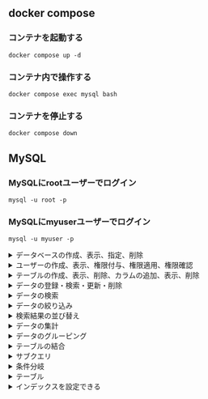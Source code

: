 ## docker compose

### コンテナを起動する
```docker compose up -d```

### コンテナ内で操作する
```docker compose exec mysql bash```

### コンテナを停止する
```docker compose down```

## MySQL
### MySQLにrootユーザーでログイン
```mysql -u root -p```

### MySQLにmyuserユーザーでログイン
```mysql -u myuser -p```

<details>
<summary>データベースの作成、表示、指定、削除</summary>
<p>

### データベースの作成
```CREATE DATABASE database_name;```

### データベースの表示
```SHOW DATABASES;```

### データベースの指定
```USE database_name;```

### データベースの削除
```DROP DATABASE database_name;```

</p>
</details>

<details>
<summary>ユーザーの作成、表示、権限付与、権限適用、権限確認</summary>
<p>

### ユーザーの作成
```CREATE USER 'myuser'@'localhost' IDENTIFIED BY 'mypassword';```

### ユーザーの表示
```SELECT USER, HOST FROM mysql.user;```

### ユーザーに権限を付与
```GRANT ALL PRIVILEGES ON *.* TO 'myuser'@'localhost';```

### 権限のリロード
```FLUSH PRIVILEGES;```

### ユーザー権限の確認
```SHOW GRANTS FOR 'myuser'@'localhost';```

### ユーザーの削除
```DROP USER 'myuser'@'localhost';```

</p>
</details>

<details>
<summary>テーブルの作成、表示、削除、カラムの追加、表示、削除</summary>
<p>

### 指定しているデータベースの確認
```SELECT DATABASE();```

### テーブルの作成
```sql
CREATE TABLE users (
    username VARCHAR(50) NOT NULL,
    email VARCHAR(100) NOT NULL,
    age INT NOT NULL,
    gender ENUM('male', 'female', 'other') NOT NULL,
    hometown VARCHAR(100) NOT NULL,
    PRIMARY KEY (username)
);
```
### テーブルの表示
```SHOW TABLES;```

### テーブルの削除
```DROP TABLE table_name;```

### カラムの追加
```ALTER TABLE table_name ADD COLUMN column_name datatype;```

### カラムの表示
```DESCRIBE users;```

### カラムの削除
```ALTER TABLE table_name DROP COLUMN column_name;```

</p>
</details>

<details>
<summary>データの登録・検索・更新・削除</summary>
<p>

### データの登録
```INSERT INTO users (username, email, age, gender, hometown) VALUES('JohnDoe', 'hoge@example.com', 30, 'male', 'New York');```

### データの検索
```SELECT * FROM users;```

### データの更新
```UPDATE users SET age = 35 WHERE username = 'John';```

### データの削除
```DELETE FROM users;```

</p>
</details>

<details>
<summary>データの検索</summary>
<p>

### 全カラムの取得
```SELECT * FROM dept_manager;```

### カラムの選択
```SELECT emp_no FROM dept_manager;```

### カラム名の別名
```SELECT emp_no AS employee_no FROM dept_manager;```

### 重複行の削除
```SELECT DISTINCT dept_no FROM dept_manager;```

</p>
</details>

<details>
<summary>データの絞り込み</summary>
<p>

### 指定した行数のみ取得
```SELECT * FROM employees LIMIT 10;```

### 等しいデータの絞り込み
```SELECT * FROM employees WHERE gender = 'F' LIMIT 10;```

### 等しくないデータの絞り込み
```SELECT * FROM employees WHERE gender != 'F' LIMIT 10;```

### より大きいデータの絞り込み
```SELECT * FROM employees WHERE birth_date > '1960-01-01' LIMIT 10;```

### あいまいな条件の絞り込み
 ```SELECT * FROM employees WHERE first_name LIKE '%vi%' LIMIT 10;```

### 特定の範囲の絞り込み
```SELECT * FROM employees WHERE birth_date BETWEEN '1960-01-01' AND '1960-01-31' LIMIT 10;```

### かつ
```SELECT * FROM employees WHERE first_name = 'Mary' AND gender = 'F';```

### または
``` SELECT * FROM employees WHERE first_name = 'Mary' OR last_name = 'Peck' LIMIT 10;```

### 含まれる
```SELECT * FROM employees WHERE emp_no IN (10011, 10021, 10031);```

### 従業員番号
```SELECT first_name, last_name FROM employees WHERE emp_no = 20000;```

### 誕生日
```SELECT * FROM employees WHERE birth_date LIKE '1959-01-%';```

</p>
</details>

<details>
<summary>検索結果の並び替え</summary>
<p>

### 昇順の並び替え
```SELECT * FROM employees ORDER BY birth_date ASC LIMIT 10;```

### 降順の並び替え
```SELECT * FROM employees ORDER BY birth_date DESC LIMIT 10;```

### 複数条件の並び替え
```SELECT * FROM employees ORDER BY birth_date DESC, hire_date DESC LIMIT 30;```

</p>
</details>

<details>
<summary>データの集計</summary>
<p>

### 列の合計値
```SELECT SUM(salary) FROM salaries;```

### 列の平均値
```SELECT AVG(salary) FROM salaries;```

### 四捨五入
```SELECT ROUND(AVG(salary)) FROM salaries;```

### 列の最大値
```SELECT MAX(salary) FROM salaries;```

### 列の最小値
```SELECT MIN(salary) FROM salaries;```

### 行数
```SELECT COUNT(*) FROM salaries;```

### 絞り込みとの組み合わせ
```SELECT MAX(salary) FROM salaries WHERE from_date = '1986-06-26';```

### 少数第1桁
```SELECT ROUND(AVG(salary),1) FROM salaries WHERE to_date = '1991-06-26';```

</p>
</details>

<details>
<summary>データのグルーピング</summary>
<p>

### グルーピング
```sql
SELECT emp_no, COUNT(*)
FROM salaries
GROUP BY emp_no
LIMIT 10;
```

### グルーピングと集計関数
```sql
SELECT emp_no, MIN(salary), MAX(salary)
FROM salaries
WHERE emp_no BETWEEN 10001 AND 10010
GROUP BY emp_no
ORDER BY emp_no ASC;
```

### グルーピングと集計関数2
```sql
SELECT emp_no, MIN(from_date), MAX(to_date)
FROM salaries
WHERE emp_no BETWEEN 10001 AND 10010
GROUP BY emp_no;
```

### 絞り込み
```sql
SELECT emp_no, MAX(salary)
FROM salaries
GROUP BY emp_no
HAVING MAX(salary) > 140000;
```

### 最小給与
```sql
SELECT emp_no, MIN(salary)
FROM salaries
WHERE emp_no BETWEEN 10001 AND 10100
GROUP BY emp_no
HAVING MIN(salary) < 40000;
```

### 最終勤務日
```sql
SELECT emp_no, MAX(to_date)
FROM salaries
WHERE emp_no BETWEEN 10001 AND 10100
GROUP BY emp_no
HAVING MAX(to_date) < '9999-01-01';
```

</p>
</details>

<details>
<summary>テーブルの結合</summary>
<p>

### 内部結合
```sql
SELECT *
FROM dept_manager
INNER JOIN employees
ON dept_manager.emp_no = employees.emp_no;
```

### 列の選択
```sql
SELECT dept_no, dept_manager.emp_no, first_name, last_name
FROM dept_manager
INNER JOIN employees
ON dept_manager.emp_no = employees.emp_no;
```

### 複数の内部結合
```sql
SELECT dept_manager.dept_no, dept_name, dept_manager.emp_no, first_name, last_name
FROM dept_manager
INNER JOIN employees
ON dept_manager.emp_no = employees.emp_no
INNER JOIN departments
ON dept_manager.dept_no = departments.dept_no;
```

### 絞り込み
```sql
SELECT dept_manager.dept_no, dept_name, dept_manager.emp_no, first_name, last_name
FROM dept_manager
INNER JOIN employees
ON dept_manager.emp_no = employees.emp_no
INNER JOIN departments
ON dept_manager.dept_no = departments.dept_no
WHERE dept_manager.to_date = '9999-01-01';
```

### 給与
```sql
SELECT employees.emp_no, first_name, last_name, from_date, to_date, salary
FROM employees
INNER JOIN salaries
ON employees.emp_no = salaries.emp_no
WHERE employees.emp_no BETWEEN 10001 AND 10010;
```

</p>
</details>

<details>
<summary>サブクエリ</summary>
<p>

### サブクエリ
```sql
SELECT emp_no, salary
FROM salaries
WHERE salary > (SELECT AVG(salary) FROM salaries)
AND emp_no BETWEEN 10001 AND 10010;
```

### 重複なし
```sql
SELECT DISTINCT emp_no
FROM salaries
WHERE salary > (SELECT AVG(salary) * 2 FROM salaries);
```

### 最大給与
```sql
SELECT emp_no, MAX(salary)
FROM salaries
WHERE salary > (SELECT AVG(salary) FROM salaries)
AND emp_no BETWEEN 10001 AND 10010
GROUP BY emp_no;
```

</p>
</details>

<details>
<summary>条件分岐</summary>
<p>

### CASE
```sql
SELECT emp_no, to_date,
CASE WHEN to_date = '9999-01-01' THEN 'employed'
ELSE 'unemployed'
END AS status
FROM dept_emp
WHERE emp_no BETWEEN 10100 AND 10200;
```

### 年代
```sql
SELECT emp_no, birth_date,
CASE WHEN birth_date BETWEEN '1950-01-01' AND '1959-12-31' THEN '50s'
WHEN birth_date BETWEEN '1960-01-01' AND '1969-12-31' THEN '60s'
END AS decade
FROM employees
WHERE emp_no BETWEEN 10001 AND 10050;
```

### 年代ごとの最大給与
```sql
SELECT emp_no, birth_date,
CASE WHEN birth_date BETWEEN '1950-01-01' AND '1959-12-31' THEN '50s'
WHEN birth_date BETWEEN '1960-01-01' AND '1969-12-31' THEN '60s'
END AS decade
FROM employees
WHERE emp_no BETWEEN 10001 AND 10050
GROUP BY emp_no;
```

</p>
</details>

<details>
<summary>テーブル</summary>

[label](http://www.plantuml.com/plantuml/png/SYWkIImgAStDuL9CIKtBp4jL24bCoadLo4lCJTL9IIrErbH8paaiBbO02IWa5YieWGIL56ni53H2T9JTt1o1G5F1pWwkFw0eCpUngD8xjLAZGbF19Za_9x_8gYWrnQx2HX_CGIXroozApKpFGrMQb5EQ2cYb_5KQ288mtkzJBDk9faXhPI62Y68VxBJr1SJYTZ519KQKYmasdY3Hd8H8WY86NsRSFVCMxZd9AZDSWc0JilFDVBzl_t2_UWNc6ISTsxi5KmKp0jC4aov9nOjgGHu8AHSbIkkhihAziUChfPB_mQ8zh-V_hzy-7vwok6iRBtu99lasIK5xmsCmZw1VnU4KR-EglOm8dXS37YM2noBYFzuJTpFw0O1ESoCz1DFrTeJ4LOuaFOHDL1-2RcvsWdaz1LklhFa8HUbGneGXZ1lSksQDq4EHur2Q-96h3-voqkQkxbnRXsLsykm64MMxrbasxFC4NE8voBRvOOGySNzSQ-IFejxoRo7FCFU8fTfIVbggJINvs_lR_8msmKzRgZ9EUeEYan1S8CDb7flJo01UvZzmbWk3GzIRNXFe2zlGsL47eZReKo5MzlPtyu_Z5m00)

<p>

テーブル：顧客テーブル（customers）

| カラム名 | データ型    | NULL | キー      | 初期値 | AUTO_INCREMENT |
|---------|-------------|------|-----------|--------|----------------|
| customer_id | BIGINT(20) |      | PRIMARY   |        | YES            |
| customer_name | VARCHAR(255) |      |           |        |                |
| phone_number | VARCHAR(20) |      |           |        |                |
| email | VARCHAR(255) |      |           |        |                |
 
テーブル：商品テーブル（items）

| カラム名 | データ型    | NULL | キー      | 初期値 | AUTO_INCREMENT |
|---------|-------------|------|-----------|--------|----------------|
| item_id | BIGINT(20) |      | PRIMARY   |        | YES            |
| item_name | VARCHAR(255) |      |           |        |                |
| price | INT |      |           |        |                |

テーブル：カテゴリーテーブル（categories）

| カラム名 | データ型    | NULL | キー      | 初期値 | AUTO_INCREMENT |
|---------|-------------|------|-----------|--------|----------------|
| category_id | BIGINT(20) |      | PRIMARY   |        | YES            |
| category_name | VARCHAR(255) |      |           |        |                |

テーブル：商品カテゴリーテーブル（item_categories）

| カラム名 | データ型    | NULL | キー      | 初期値 | AUTO_INCREMENT | 外部キー制約 |
|---------|-------------|------|-----------|--------|----------------|---------------|
| item_id | BIGINT(20) |      | PRIMARY   |        | YES            | 外部キー(item_id) 参照元：items(item_id) |
| category_id | BIGINT(20) |      | PRIMARY   |        | YES            | 外部キー(category_id) 参照元：categories(category_id) |

テーブル：注文テーブル（orders）

| カラム名 | データ型    | NULL | キー      | 初期値 | AUTO_INCREMENT | 外部キー制約 |
|---------|-------------|------|-----------|--------|----------------|---------------|
| order_id | BIGINT(20) |      | PRIMARY   |        | YES            |                |
| customer_id | BIGINT(20) |      |           |        |                | 外部キー(customer_id) 参照元：customers(customer_id) |
| order_date | DATETIME |      |           |        |                |
| order_status | VARCHAR(20) |      |           |        |                |

テーブル：注文明細テーブル（order_details）

| カラム名 | データ型    | NULL | キー      | 初期値 | AUTO_INCREMENT | 外部キー制約 |
|---------|-------------|------|-----------|--------|----------------|---------------|
| order_id | BIGINT(20) |      | PRIMARY   |        | YES            | 外部キー(order_id) 参照元：注文テーブル(orders) |
| item_id | BIGINT(20) |      | PRIMARY   |        | YES            | 外部キー(item_id) 参照元：商品テーブル(items) |
| quantity | INT |      |           |        |                | |
| unit_price | INT |      |           |        |                | |

</p>
</details>

<details>
<summary>インデックスを設定できる</summary>
<p>

### インデックス設定前
```sql
mysql> EXPLAIN ANALYZE SELECT * FROM employees WHERE birth_date = '1961-08-03';
+--------------------------------------------------------------------------------------------------------------------------------------------------------------------------------------------------------------------------------------------+
| EXPLAIN                                                                                                                                                                                                                                    |
+--------------------------------------------------------------------------------------------------------------------------------------------------------------------------------------------------------------------------------------------+
| -> Filter: (employees.birth_date = DATE'1961-08-03')  (cost=29434.75 rows=29203) (actual time=11.506..89.033 rows=67 loops=1)
    -> Table scan on employees  (cost=29434.75 rows=292025) (actual time=0.109..73.749 rows=300024 loops=1)
 |
+--------------------------------------------------------------------------------------------------------------------------------------------------------------------------------------------------------------------------------------------+
1 row in set (0.09 sec)
```

### インデックスの作成
```sql
CREATE INDEX idx_birth_date ON employees (birth_date);
```
### インデックスの確認
```sql
mysql> SHOW INDEXES FROM employees;
+-----------+------------+----------------+--------------+-------------+-----------+-------------+----------+--------+------+------------+---------+---------------+---------+------------+
| Table     | Non_unique | Key_name       | Seq_in_index | Column_name | Collation | Cardinality | Sub_part | Packed | Null | Index_type | Comment | Index_comment | Visible | Expression |
+-----------+------------+----------------+--------------+-------------+-----------+-------------+----------+--------+------+------------+---------+---------------+---------+------------+
| employees |          0 | PRIMARY        |            1 | emp_no      | A         |      292025 |     NULL |   NULL |      | BTREE      |         |               | YES     | NULL       |
| employees |          1 | idx_birth_date |            1 | birth_date  | A         |        4770 |     NULL |   NULL |      | BTREE      |         |               | YES     | NULL       |
+-----------+------------+----------------+--------------+-------------+-----------+-------------+----------+--------+------+------------+---------+---------------+---------+------------+
2 rows in set (0.02 sec) 
```

### インデックス設定後
```sql
mysql> EXPLAIN ANALYZE SELECT * FROM employees WHERE birth_date = '1961-08-03';
+---------------------------------------------------------------------------------------------------------------------------------------------------+
| EXPLAIN                                                                                                                                           |
+---------------------------------------------------------------------------------------------------------------------------------------------------+
| -> Index lookup on employees using idx_birth_date (birth_date=DATE'1961-08-03')  (cost=23.45 rows=67) (actual time=2.969..2.996 rows=67 loops=1)
 |
+---------------------------------------------------------------------------------------------------------------------------------------------------+
1 row in set (0.01 sec)
```
### インデックスの削除
```sql
DROP INDEX idx_birth_date ON employees;
```

### ベストプラクティス
- 頻繁に検索されるカラムに対してインデックスを作成する
- 大きなテーブルに対しては、インデックスの種類を適切に選択する
- インデックスを適切にメンテナンスする
- インデックスを過剰に作成しない


</p>
</details>